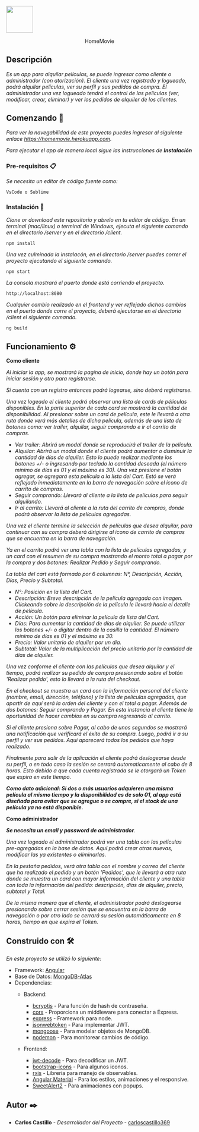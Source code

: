 <p align="center">
  <p align="center">
      <div background-color="#000">
        <img src="/src/bin/assets/images/logo/Logo-White.png" alt="" height="72">
      </div>
  </p>
  <p align="center">
    HomeMovie
  </p>
</p>

## Descripción

_Es un app para alquilar películas, se puede ingresar como cliente o administrador (con atorización). El cliente una vez registrado y logueado, podrá alquilar películas, ver su perfil y sus pedidos de compra. El administrador una vez logueado tendrá el control de las películas (ver, modificar, crear, eliminar) y ver los pedidos de alquiler de los clientes._

## Comenzando 🚀

_Para ver la navegabilidad de este proyecto puedes ingresar al siguiente enlace <https://homemovie.herokuapp.com>._

_Para ejecutar el app de manera local sigue las instrucciones de **Instalación**_

### Pre-requisitos 📋

_Se necesita un editor de código fuente como:_

```
VsCode o Sublime
```

### Instalación 🔧

_Clone or download este repositorio y abrelo en tu editor de código. En un terminal (mac/linux) o terminal de Windows, ejecuta el siguiente comando en el directorio /server y en el directorio /client._

```
npm install
```

_Una vez culminada la instalacón, en el directorio /server puedes correr el proyecto ejecutando el siguiente comando._

```
npm start
```

_La consola mostrará el puerto donde está corriendo el proyecto._

```
http://localhost:8080
```

_Cualquier cambio realizado en el frontend y ver reflejado dichos cambios en el puerto donde corre el proyecto, deberá ejecutarse en el directorio /client el siguiente comando._

```
ng build
```

## Funcionamiento ⚙️

**Como cliente**

_Al iniciar la app, se mostrará la pagína de inicio, donde hay un botón para iniciar sesión y otro para registrarse._

_Si cuenta con un registro entonces podrá logearse, sino deberá registrarse._

_Una vez logeado el cliente podrá observar una lista de cards de péliculas disponibles. En la parte superior de cada card se mostrará la cantidad de disponibilidad. Al presionar sobre un card de película, este le llevará a otra ruta donde verá más detalles de dicha película, además de una lista de botones como: ver trailer, alquilar, seguir comprando e ir al carrito de compras._ 

* _Ver trailer: Abrirá un modal donde se reproducirá el trailer de la película._
* _Alquilar: Abrirá un modal donde el cliente podrá aumentar o disminuir la cantidad de días de alquiler. Esto lo puede realizar mediante los botones +/- o ingresando por teclado la cantidad deseada (el número mínimo de días es 01 y el máximo es 30). Una vez presione el botón agregar, se agregará esta película a la lista del Cart. Estó se verá reflejado inmediatamente en la barra de navegación sobre el icono de carrito de compras._
* _Seguir comprando: Llevará al cliente a la lista de películas para seguir alquilando._
* _Ir al carrito: Llevará al cliente a la ruta del carrito de compras, donde podrá observar la lista de películas agregadas._

_Una vez el cliente termine la selección de películas que desea alquilar, para continuar con su compra deberá dirigirse al icono de carrito de compras que se encuentra en la barra de navegación._

_Ya en el carrito podrá ver una tabla con la lista de películas agregadas, y un card con el resumen de su compra mostrando el monto total a pagar por la compra y dos botones: Realizar Pedido y Seguir comprando._

_La tabla del cart está formado por 6 columnas: N°, Descripción, Acción, Días, Precio y Subtotal._

* _N°: Posición en la lista del Cart._
* _Descripción: Breve descripción de la película agregada con imagen. Clickeando sobre la descripción de la película le llevará hacia el detalle de película._
* _Acción: Un botón para eliminar la película de lista del Cart._
* _Días: Para aumentar la cantidad de días de alquiler. Se puede utilizar los botones +/- o digitar dentro de la casilla la cantidad. El número mínimo de días es 01 y el máximo es 30._
* _Precio: Valor unitario de alquiler por un día._
* _Subtotal: Valor de la multiplicación del precio unitario por la cantidad de días de alquiler._

_Una vez conforme el cliente con las películas que desea alquilar y el tiempo, podrá realizar su pedido de compra presionando sobre el botón 'Realizar pedido', esto lo llevará a la ruta del checkout._ 

_En el checkout se muestra un card con la información personal del cliente (nombre, email, dirección, teléfono) y la lista de películas agregadas, que apartir de aquí será la orden del cliente y con el total a pagar. Además de dos botones: Seguir comprando y Pagar. En esta instancia el cliente tiene la oportunidad de hacer cambios en su compra regresando al carrito._

_Si el cliente presiona sobre Pagar, al cabo de unos segundos se mostrará una notificación que verificará el éxito de su compra. Luego, podrá ir a su perfil y ver sus pedidos. Aquí aparecerá todos los pedidos que haya realizado._

_Finalmente para salir de la aplicación el cliente podrá deslogearse desde su perfil, o en todo caso la sesión se cerrará automatícamente al cabo de 8 horas. Esto debido a que cada cuenta registrada se le otorgará un Token que expira en este tiempo._

_**Como dato adicional: Si dos o más usuarios adquieren una misma película al mismo tiempo y la disponibilidad es de solo 01, al app está diseñada para evitar que se agregue o se compre, si el stock de una película ya no está disponible.**_

**Como administrador**

_**Se necesita un email y password de administrador**._

_Una vez logeado el administrador podrá ver una tabla con las películas pre-agregadas en la base de datos. Aquí podrá crear otras nuevas, modificar las ya existentes o eliminarlas._

_En la pestaña pedidos, verá otra tabla con el nombre y correo del cliente que ha realizado el pedido y un botón 'Pedidos', que le llevará a otra ruta donde se muestra un card con mayor información del cliente y una tabla con toda la información del pedido: descripción, días de alquiler, precio, subtotal y Total._

_De la misma manera que el cliente, el administrador podrá deslogearse presionando sobre cerrar sesión que se encuentra en la barra de navegación o por otro lado se cerrará su sesión automáticamente en 8 horas, tiempo en que expira el Token._

## Construido con 🛠️

_En este proyecto se utilizó lo siguiente:_

* Framework: [Angular](https://angular.io/)
* Base de Datos: [MongoDB-Atlas](https://www.mongodb.com/es/atlas)
* Dependencias: 
    + Backend:
        * [bcryptjs](https://www.npmjs.com/package/bcryptjs/) - Para función de hash de contraseña.
        * [cors](https://www.npmjs.com/package/cors) - Proporciona un middleware para conectar a Express.
        * [express](https://www.npmjs.com/package/express) - Framework para node.
        * [jsonwebtoken](https://www.npmjs.com/package/jsonwebtoken) - Para implementar JWT.
        * [mongoose](https://www.npmjs.com/package/mongoose) - Para modelar objetos de MongoDB.
        * [nodemon](https://www.npmjs.com/package/nodemon) - Para monitorear cambios de código.
    
    + Frontend:
        * [jwt-decode](https://www.npmjs.com/package/jwt-decode) - Para decodificar un JWT.
        * [bootstrap-icons](https://icons.getbootstrap.com/) - Para algunos iconos.
        * [rxjs](https://rxjs.dev/) - Librería para manejo de observables.
        * [Angular Material](https://material.angular.io/) - Para los estilos, animaciones y el responsive.
        * [SweetAlert2](https://sweetalert2.github.io/) - Para animaciones con popups.

## Autor ✒️

* **Carlos Castillo** - *Desarrollador del Proyecto* - [carloscastillo369](https://github.com/carloscastillo369)